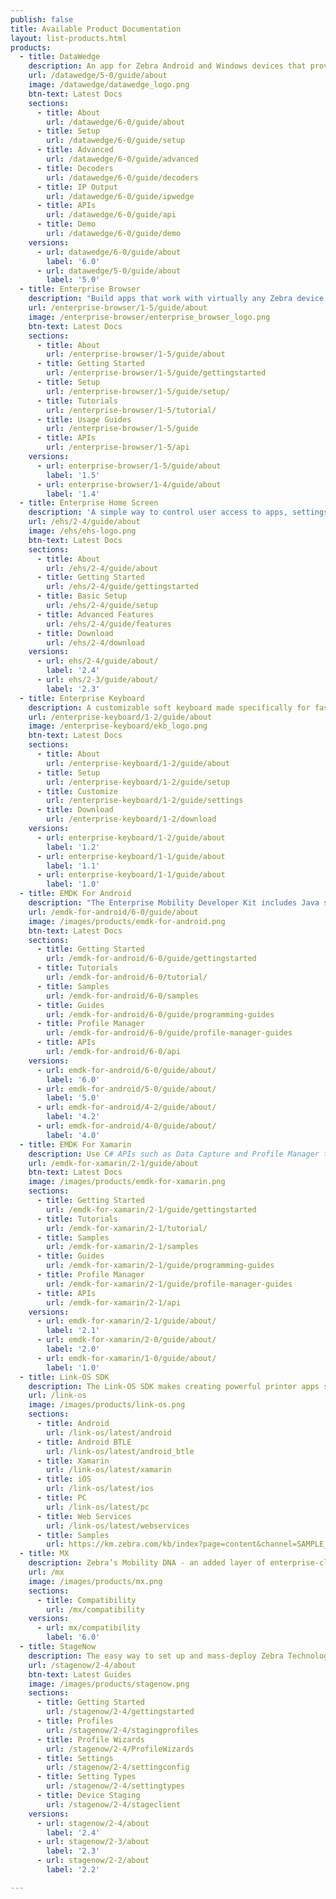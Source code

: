 ```yaml
---
publish: false
title: Available Product Documentation
layout: list-products.html
products:
  - title: DataWedge
    description: An app for Zebra Android and Windows devices that provides barcode scanning and processing services for virtually any other app on the device.
    url: /datawedge/5-0/guide/about
    image: /datawedge/datawedge_logo.png
    btn-text: Latest Docs
    sections:
      - title: About
        url: /datawedge/6-0/guide/about
      - title: Setup
        url: /datawedge/6-0/guide/setup
      - title: Advanced
        url: /datawedge/6-0/guide/advanced
      - title: Decoders
        url: /datawedge/6-0/guide/decoders
      - title: IP Output
        url: /datawedge/6-0/guide/ipwedge
      - title: APIs
        url: /datawedge/6-0/guide/api
      - title: Demo
        url: /datawedge/6-0/guide/demo
    versions:
      - url: datawedge/6-0/guide/about
        label: '6.0'
      - url: datawedge/5-0/guide/about
        label: '5.0'
  - title: Enterprise Browser
    description: "Build apps that work with virtually any Zebra device using standard web technologies such as HTML5, CSS3 and JavaScript."
    url: /enterprise-browser/1-5/guide/about
    image: /enterprise-browser/enterprise_browser_logo.png
    btn-text: Latest Docs
    sections:
      - title: About
        url: /enterprise-browser/1-5/guide/about
      - title: Getting Started
        url: /enterprise-browser/1-5/guide/gettingstarted
      - title: Setup
        url: /enterprise-browser/1-5/guide/setup/
      - title: Tutorials
        url: /enterprise-browser/1-5/tutorial/
      - title: Usage Guides
        url: /enterprise-browser/1-5/guide
      - title: APIs
        url: /enterprise-browser/1-5/api
    versions:
      - url: enterprise-browser/1-5/guide/about
        label: '1.5'
      - url: enterprise-browser/1-4/guide/about
        label: '1.4'
  - title: Enterprise Home Screen
    description: 'A simple way to control user access to apps, settings and files on Android devices without the need for custom code.'
    url: /ehs/2-4/guide/about
    image: /ehs/ehs-logo.png
    btn-text: Latest Docs
    sections:
      - title: About
        url: /ehs/2-4/guide/about
      - title: Getting Started
        url: /ehs/2-4/guide/gettingstarted
      - title: Basic Setup
        url: /ehs/2-4/guide/setup
      - title: Advanced Features
        url: /ehs/2-4/guide/features
      - title: Download
        url: /ehs/2-4/download
    versions:
      - url: ehs/2-4/guide/about/
        label: '2.4'
      - url: ehs/2-3/guide/about/
        label: '2.3'
  - title: Enterprise Keyboard
    description: A customizable soft keyboard made specifically for fast and accurate input by workers in the enterprise.
    url: /enterprise-keyboard/1-2/guide/about
    image: /enterprise-keyboard/ekb_logo.png
    btn-text: Latest Docs
    sections:
      - title: About
        url: /enterprise-keyboard/1-2/guide/about
      - title: Setup
        url: /enterprise-keyboard/1-2/guide/setup
      - title: Customize
        url: /enterprise-keyboard/1-2/guide/settings
      - title: Download
        url: /enterprise-keyboard/1-2/download
    versions:
      - url: enterprise-keyboard/1-2/guide/about
        label: '1.2'
      - url: enterprise-keyboard/1-1/guide/about
        label: '1.1'
      - url: enterprise-keyboard/1-1/guide/about
        label: '1.0'
  - title: EMDK For Android
    description: "The Enterprise Mobility Developer Kit includes Java sample projects using EMDK APIs, Data Capture, Profile Manager, etc."
    url: /emdk-for-android/6-0/guide/about
    image: /images/products/emdk-for-android.png
    btn-text: Latest Docs
    sections:
      - title: Getting Started
        url: /emdk-for-android/6-0/guide/gettingstarted
      - title: Tutorials
        url: /emdk-for-android/6-0/tutorial/
      - title: Samples
        url: /emdk-for-android/6-0/samples
      - title: Guides
        url: /emdk-for-android/6-0/guide/programming-guides
      - title: Profile Manager
        url: /emdk-for-android/6-0/guide/profile-manager-guides
      - title: APIs
        url: /emdk-for-android/6-0/api
    versions:
      - url: emdk-for-android/6-0/guide/about/
        label: '6.0'
      - url: emdk-for-android/5-0/guide/about/
        label: '5.0'
      - url: emdk-for-android/4-2/guide/about/
        label: '4.2'
      - url: emdk-for-android/4-0/guide/about/
        label: '4.0'
  - title: EMDK For Xamarin
    description: Use C# APIs such as Data Capture and Profile Manager to build Android applications for Zebra devices.
    url: /emdk-for-xamarin/2-1/guide/about
    btn-text: Latest Docs
    image: /images/products/emdk-for-xamarin.png
    sections:
      - title: Getting Started
        url: /emdk-for-xamarin/2-1/guide/gettingstarted
      - title: Tutorials
        url: /emdk-for-xamarin/2-1/tutorial/
      - title: Samples
        url: /emdk-for-xamarin/2-1/samples
      - title: Guides
        url: /emdk-for-xamarin/2-1/guide/programming-guides
      - title: Profile Manager
        url: /emdk-for-xamarin/2-1/guide/profile-manager-guides
      - title: APIs
        url: /emdk-for-xamarin/2-1/api
    versions:
      - url: emdk-for-xamarin/2-1/guide/about/
        label: '2.1'
      - url: emdk-for-xamarin/2-0/guide/about/
        label: '2.0'
      - url: emdk-for-xamarin/1-0/guide/about/
        label: '1.0'
  - title: Link-OS SDK
    description: The Link-OS SDK makes creating powerful printer apps simple and straightforward.
    url: /link-os
    image: /images/products/link-os.png
    sections:
      - title: Android
        url: /link-os/latest/android
      - title: Android BTLE
        url: /link-os/latest/android_btle
      - title: Xamarin
        url: /link-os/latest/xamarin
      - title: iOS
        url: /link-os/latest/ios
      - title: PC
        url: /link-os/latest/pc
      - title: Web Services
        url: /link-os/latest/webservices
      - title: Samples
        url: https://km.zebra.com/kb/index?page=content&channel=SAMPLE_CODE
  - title: MX
    description: Zebra’s Mobility DNA - an added layer of enterprise-class security and manageability for Android devices.
    url: /mx
    image: /images/products/mx.png
    sections:
      - title: Compatibility
        url: /mx/compatibility
    versions:
      - url: mx/compatibility
        label: '6.0'
  - title: StageNow
    description: The easy way to set up and mass-deploy Zebra Technologies' Android-based mobile computers.
    url: /stagenow/2-4/about
    btn-text: Latest Guides
    image: /images/products/stagenow.png
    sections:
      - title: Getting Started
        url: /stagenow/2-4/gettingstarted
      - title: Profiles
        url: /stagenow/2-4/stagingprofiles
      - title: Profile Wizards
        url: /stagenow/2-4/ProfileWizards
      - title: Settings
        url: /stagenow/2-4/settingconfig
      - title: Setting Types
        url: /stagenow/2-4/settingtypes
      - title: Device Staging
        url: /stagenow/2-4/stageclient
    versions:
      - url: stagenow/2-4/about
        label: '2.4'
      - url: stagenow/2-3/about
        label: '2.3'
      - url: stagenow/2-2/about
        label: '2.2'

---
```


